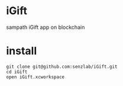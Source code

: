 # iGift

sampath iGift app on blockchain

# install

```
git clone git@github.com:senzlab/iGift.git
cd iGift
open iGift.xcworkspace
```

